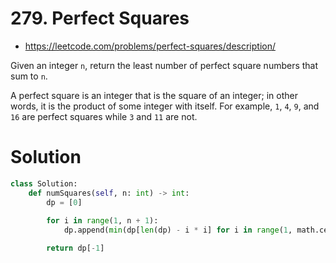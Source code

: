 # 279. Perfect Squares

- https://leetcode.com/problems/perfect-squares/description/

Given an integer `n`, return the least number of perfect square numbers that sum to `n`.

A perfect square is an integer that is the square of an integer; in other words, it is the product of some integer with itself. For example, `1`, `4`, `9`, and `16` are perfect squares while `3` and `11` are not.

# Solution

```python
class Solution:
    def numSquares(self, n: int) -> int:
        dp = [0]
        
        for i in range(1, n + 1):
            dp.append(min(dp[len(dp) - i * i] for i in range(1, math.ceil(i**0.5) + 1)) + 1)

        return dp[-1]
```